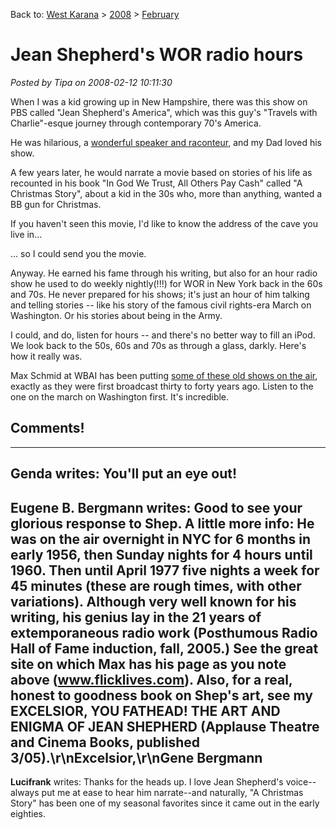 Back to: [West Karana](/posts/westkarana.md) > [2008](/posts/2008/westkarana.md) > [February](./westkarana.md)
# Jean Shepherd's WOR radio hours

*Posted by Tipa on 2008-02-12 10:11:30*

When I was a kid growing up in New Hampshire, there was this show on PBS called "Jean Shepherd's America", which was this guy's "Travels with Charlie"-esque journey through contemporary 70's America.

He was hilarious, a [wonderful speaker and raconteur](http://en.wikipedia.org/wiki/Jean_Shepherd), and my Dad loved his show.

A few years later, he would narrate a movie based on stories of his life as recounted in his book "In God We Trust, All Others Pay Cash" called "A Christmas Story", about a kid in the 30s who, more than anything, wanted a BB gun for Christmas.

If you haven't seen this movie, I'd like to know the address of the cave you live in...

... so I could send you the movie.

Anyway. He earned his fame through his writing, but also for an hour radio show he used to do weekly nightly(!!!) for WOR in New York back in the 60s and 70s. He never prepared for his shows; it's just an hour of him talking and telling stories -- like his story of the famous civil rights-era March on Washington. Or his stories about being in the Army.

I could, and do, listen for hours -- and there's no better way to fill an iPod. We look back to the 50s, 60s and 70s as through a glass, darkly. Here's how it really was.

Max Schmid at WBAI has been putting [some of these old shows on the air](http://www.flicklives.com/Mass_Back/mass_back.asp), exactly as they were first broadcast thirty to forty years ago. Listen to the one on the march on Washington first. It's incredible.
## Comments!
---
**Genda** writes: You'll put an eye out!
---
**Eugene B. Bergmann** writes: Good to see your glorious response to Shep.  A little more info:  He was on the air overnight in NYC for 6 months in early 1956, then Sunday nights for 4 hours until 1960.  Then until April 1977 five nights a week for 45 minutes (these are rough times, with other variations).  Although very well known for his writing, his genius lay in the 21 years of extemporaneous radio work (Posthumous Radio Hall of Fame induction, fall, 2005.)  See the great site on which Max has his page as you note above (www.flicklives.com).  Also, for a real, honest to goodness book on Shep's art, see my EXCELSIOR, YOU FATHEAD! THE ART AND ENIGMA OF JEAN SHEPHERD (Applause Theatre and Cinema Books, published 3/05).\r\nExcelsior,\r\nGene Bergmann
---
**Lucifrank** writes: Thanks for the heads up. I love Jean Shepherd's voice--always put me at ease to hear him narrate--and naturally, "A Christmas Story" has been one of my seasonal favorites since it came out in the early eighties.

